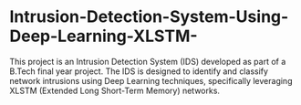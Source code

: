 # Intrusion-Detection-System-Using-Deep-Learning-XLSTM-
This project is an Intrusion Detection System (IDS) developed as part of a B.Tech final year project. The IDS is designed to identify and classify network intrusions using Deep Learning techniques, specifically leveraging XLSTM (Extended Long Short-Term Memory) networks.
